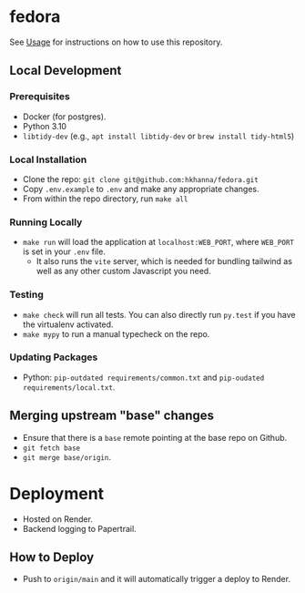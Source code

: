 # fedora

See [Usage](./USAGE.md) for instructions on how to use this repository.

## Local Development

### Prerequisites

- Docker (for postgres).
- Python 3.10
- `libtidy-dev` (e.g., `apt install libtidy-dev` or `brew install tidy-html5`)

### Local Installation

- Clone the repo: `git clone git@github.com:hkhanna/fedora.git`
- Copy `.env.example` to `.env` and make any appropriate changes.
- From within the repo directory, run `make all`

### Running Locally

- `make run` will load the application at `localhost:WEB_PORT`, where `WEB_PORT` is set in your `.env` file.
  - It also runs the `vite` server, which is needed for bundling tailwind as well as any other custom Javascript you need.

### Testing

- `make check` will run all tests. You can also directly run `py.test` if you have the virtualenv activated.
- `make mypy` to run a manual typecheck on the repo.

### Updating Packages

- Python: `pip-outdated requirements/common.txt` and `pip-oudated requirements/local.txt`.

## Merging upstream "base" changes

- Ensure that there is a `base` remote pointing at the base repo on Github.
- `git fetch base`
- `git merge base/origin`.

# Deployment

- Hosted on Render.
- Backend logging to Papertrail.

## How to Deploy

- Push to `origin/main` and it will automatically trigger a deploy to Render.
